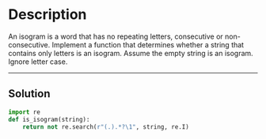 # Description

An isogram is a word that has no repeating letters, consecutive or non-consecutive. Implement a function that determines whether a string that contains only letters is an isogram. Assume the empty string is an isogram. Ignore letter case.

---

## Solution

```py
import re
def is_isogram(string):
    return not re.search(r"(.).*?\1", string, re.I)
```
